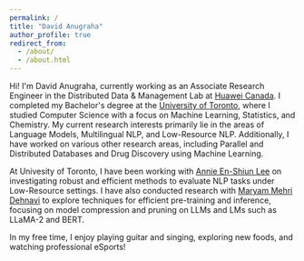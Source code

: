 ```yaml
---
permalink: /
title: "David Anugraha"
author_profile: true
redirect_from: 
  - /about/
  - /about.html
---
```


Hi! I'm David Anugraha, currently working as an Associate Research Engineer in the Distributed Data & Management Lab at [Huawei Canada](https://www.huawei.com/ca/). I completed my Bachelor's degree at the [University of Toronto](https://www.utoronto.ca/), where I studied Computer Science with a focus on Machine Learning, Statistics, and Chemistry. My current research interests primarily lie in the areas of Language Models, Multilingual NLP, and Low-Resource NLP. Additionally, I have worked on various other research areas, including Parallel and Distributed Databases and Drug Discovery using Machine Learning.

At Univesity of Toronto, I have been working with [Annie En-Shiun Lee](https://www.cs.toronto.edu/~ealee/public/) on investigating robust and efficient methods to evaluate NLP tasks under Low-Resource settings. I have also conducted research with [Maryam Mehri Dehnavi](https://www.cs.toronto.edu/~mmehride/) to explore techniques for efficient pre-training and inference, focusing on model compression and pruning on LLMs and LMs such as LLaMA-2 and BERT.

In my free time, I enjoy playing guitar and singing, exploring new foods, and watching professional eSports!